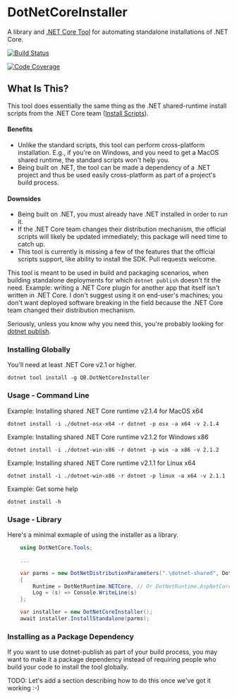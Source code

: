 ﻿# DotNetCoreInstaller

A library and [.NET Core Tool](https://github.com/natemcmaster/dotnet-tools) for automating
standalone installations of .NET Core.

[![Build Status](https://travis-ci.com/jaurenq/QB.DotNetCoreInstaller.svg?branch=master)](https://travis-ci.com/jaurenq/QB.DotNetCoreInstaller)

[![Code Coverage](https://codecov.io/gh/jaurenq/QB.DotNetCoreInstaller/branch/master/graph/badge.svg)](https://codecov.io/gh/jaurenq/QB.DotNetCoreInstaller)

## What Is This?

This tool does essentially the same thing as the .NET shared-runtime install scripts
from the .NET Core team ([Install Scripts](https://docs.microsoft.com/en-us/dotnet/core/tools/dotnet-install-script)).

#### Benefits

* Unlike the standard scripts, this tool can perform cross-platform installation.  E.g., if you're on Windows, and you need to get a MacOS shared runtime, the standard scripts won't help you.
* Being built on .NET, the tool can be made a dependency of a .NET project and thus be used easily cross-platform as part of a project's build process.

#### Downsides

* Being built on .NET, you must already have .NET installed in order to run it.
* If the .NET Core team changes their distribution mechanism, the official scripts will likely be updated immediately; this package will need time to catch up.
* This tool is currently is missing a few of the features that the official scripts support, like ability to install the SDK.  Pull requests welcome.

This tool is meant to be used in build and packaging scenarios, when building standalone
deployments for which `dotnet publish` doesn't fit the need.  Example: writing a .NET Core
plugin for another app that itself isn't written in .NET Core.  I don't suggest using it
on end-user's machines; you don't want deployed software breaking in the field because
the .NET Core team changed their distribution mechanism.

Seriously, unless you know why you need this, you're probably looking for
[dotnet publish](https://docs.microsoft.com/en-us/dotnet/core/tools/dotnet-publish).

### Installing Globally

You'll need at least .NET Core v2.1 or higher.

```
dotnet tool install -g QB.DotNetCoreInstaller
```


### Usage - Command Line

Example: Installing shared .NET Core runtime v2.1.4 for MacOS x64
```
dotnet install -i ./dotnet-osx-x64 -r dotnet -p osx -a x64 -v 2.1.4
```


Example: Installing shared .NET Core runtime v2.1.2 for Windows x86
```
dotnet install -i ./dotnet-win-x86 -r dotnet -p win -a x86 -v 2.1.2
```

Example: Installing shared .NET Core runtime v2.1.1 for Linux x64
```
dotnet install -i ./dotnet-win-x86 -r dotnet -p linux -a x64 -v 2.1.1
```

Example: Get some help
```
dotnet install -h
```


### Usage - Library

Here's a minimal exmaple of using the installer as a library.

```C#
    using DotNetCore.Tools;

    ...

    var parms = new DotNetDistributionParameters(".\dotnet-shared", DotNetPlatform.Windows, DotNetArchitecture.x64, "2.1.4")
    {
        Runtime = DotNetRuntime.NETCore, // Or DotNetRuntime.AspNetCore to get ASP.Net
        Log = (s) => Console.WriteLine(s)
    };

    var installer = new DotNetCoreInstaller();
    await installer.InstallStandalone(parms);
```


### Installing as a Package Dependency

If you want to use dotnet-publish as part of your build process, you may want to
make it a package dependency instead of requiring people who build your code to
install the tool globally.

TODO: Let's add a section describing how to do this once we've got it working :-)

